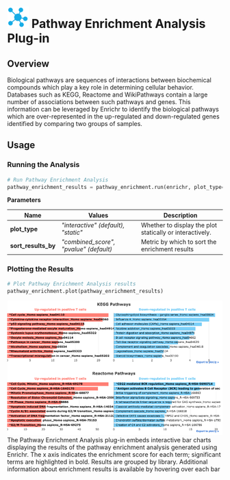 <img src="img/pathway_enrichment-icon.png" width="50px"> Pathway Enrichment Analysis Plug-in
================

Overview
----------------
Biological pathways are sequences of interactions between biochemical compounds which play a key role in determining cellular behavior. Databases such as KEGG, Reactome and WikiPathways contain a large number of associations between such pathways and genes. This information can be leveraged by Enrichr to identify the biological pathways which are over-represented in the up-regulated and down-regulated genes identified by comparing two groups of samples.

Usage
----------------
### Running the Analysis
```python
# Run Pathway Enrichment Analysis
pathway_enrichment_results = pathway_enrichment.run(enrichr, plot_type="interactive", sort_results_by="pvalue")
```

**Parameters**

| Name | Values | Description |
| ---- | ------ | ----------- |
| **plot_type** | *"interactive" (default), "static"* | Whether to display the plot statically or interactively. |
| **sort_results_by** | *"combined_score", "pvalue" (default)* | Metric by which to sort the enrichment results |


### Plotting the Results
```python
# Plot Pathway Enrichment Analysis results
pathway_enrichment.plot(pathway_enrichment_results)
```
<img src="img/pathway_enrichment-example.png"> 
The Pathway Enrichment Analysis plug-in embeds interactive bar charts displaying the results of the pathway enrichment analysis generated using Enrichr. The x axis indicates the enrichment score for each term; significant terms are highlighted in bold. Results are grouped by library. Additional information about enrichment results is available by hovering over each bar